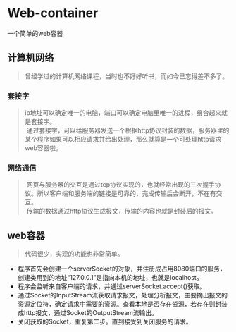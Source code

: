 # Web-container
一个简单的web容器
## 计算机网络
> 曾经学过的计算机网络课程，当时也不好好听书，而如今已忘得差不多了。<br>
### 套接字
> ip地址可以确定唯一的电脑，端口可以确定电脑里唯一的进程，组合起来就是套接字。<br>
  通过套接字，可以给服务器发送一个根据http协议封装的数据，服务器里的某个程序如果可以相应请求并给出处理，那么就算是一个可处理http请求web容器啦。
### 网络通信
> 网页与服务器的交互是通过tcp协议实现的，也就经常出现的三次握手协议。所以客户端和服务端的链接是可靠的，完成传输后会断开，不在有交互。<br>
  传输的数据通过http协议生成报文，传输的内容也就是封装后的报文。
## web容器
> 代码很少，实现的功能也非常简单。<br>
* 程序首先会创建一个serverSocket的对象，并注册成占用8080端口的服务，创建类用到的地址“127.0.0.1”是指向本机的地址，也就是localhost。<br>
* 程序会监听来自客户端的请求，并通过serverSocket.accept()获取。<br>
* 通过Socket的InputStream流获取请求报文，处理分析报文，主要摘出报文的资源定位符，确定请求中需要的资源。查看本地是否存在资源，若存在则封装成http报文，通过Socket的OutputStream流输出。<br>
* 关闭获取的Socket，重复第二步。直到接受到关闭服务的请求。<br>
